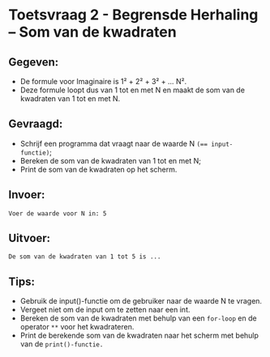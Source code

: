 # Toetsvraag 2 - Begrensde Herhaling – Som van de kwadraten

## Gegeven:

* De formule voor Imaginaire is 1² + 2² + 3² + … N². 
* Deze formule loopt dus van 1 tot en met N en maakt de som van de kwadraten van 1 tot en met N.

## Gevraagd:

* Schrijf een programma dat vraagt naar de waarde N `(== input-functie)`;
* Bereken de som van de kwadraten van 1 tot en met N;
* Print de som van de kwadraten op het scherm.

## Invoer: 
```
Voer de waarde voor N in: 5

```


## Uitvoer: 

```
De som van de kwadraten van 1 tot 5 is ...

```

## Tips: 
* Gebruik de input()-functie om de gebruiker naar de waarde N te vragen. 
* Vergeet niet om de input om te zetten naar een int.
* Bereken de som van de kwadraten met behulp van een `for-loop` en de operator `**` voor het kwadrateren.
* Print de berekende som van de kwadraten naar het scherm met behulp van de `print()-functie.`